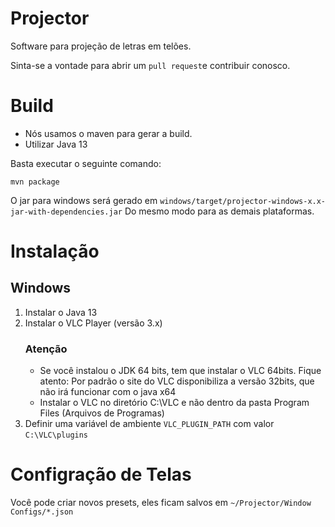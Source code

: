 Projector
=========

Software para projeção de letras em telões.

Sinta-se a vontade para abrir um `pull request`e contribuir conosco.

Build
=====
- Nós usamos o maven para gerar a build.
- Utilizar Java 13

Basta executar o seguinte comando:

```
mvn package
```

O jar para windows será gerado em `windows/target/projector-windows-x.x-jar-with-dependencies.jar`
Do mesmo modo para as demais plataformas.

Instalação
==========

## Windows

1. Instalar o Java 13
2. Instalar o VLC Player (versão 3.x)
   ### Atenção
   - Se você instalou o JDK 64 bits, tem que instalar o VLC 64bits. Fique atento: Por padrão o site do VLC disponibiliza a versão 32bits, que não irá funcionar com o java x64
   - Instalar o VLC no diretório C:\VLC e não dentro da pasta Program Files (Arquivos de Programas)
3. Definir uma variável de ambiente `VLC_PLUGIN_PATH` com valor `C:\VLC\plugins`


Configração de Telas
====================

Você pode criar novos presets, eles ficam salvos em `~/Projector/Window Configs/*.json`

